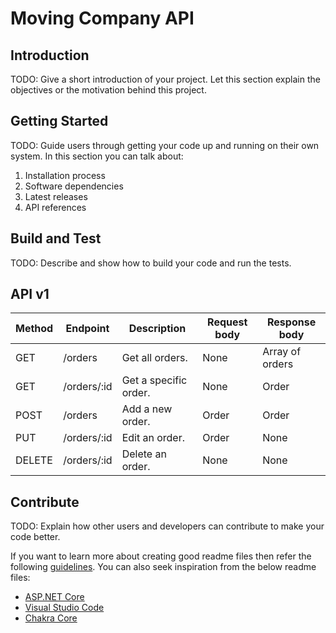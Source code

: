 # Moving Company API

## Introduction

TODO: Give a short introduction of your project. Let this section explain the objectives or the motivation behind this project.

## Getting Started

TODO: Guide users through getting your code up and running on their own system. In this section you can talk about:

1. Installation process
2. Software dependencies
3. Latest releases
4. API references

## Build and Test

TODO: Describe and show how to build your code and run the tests.

## API v1

| Method | Endpoint    | Description           | Request body | Response  body  |
|--------|-------------|-----------------------|--------------|-----------------|
| GET    | /orders     | Get all orders.       | None         | Array of orders |
| GET    | /orders/:id | Get a specific order. | None         | Order           |
| POST   | /orders     | Add a new order.      | Order        | Order           |
| PUT    | /orders/:id | Edit an order.        | Order        | None            |
| DELETE | /orders/:id | Delete an order.      | None         | None            |

## Contribute

TODO: Explain how other users and developers can contribute to make your code better.

If you want to learn more about creating good readme files then refer the following [guidelines](https://docs.microsoft.com/en-us/azure/devops/repos/git/create-a-readme?view=azure-devops). You can also seek inspiration from the below readme files:

- [ASP.NET Core](https://github.com/aspnet/Home)
- [Visual Studio Code](https://github.com/Microsoft/vscode)
- [Chakra Core](https://github.com/Microsoft/ChakraCore)
